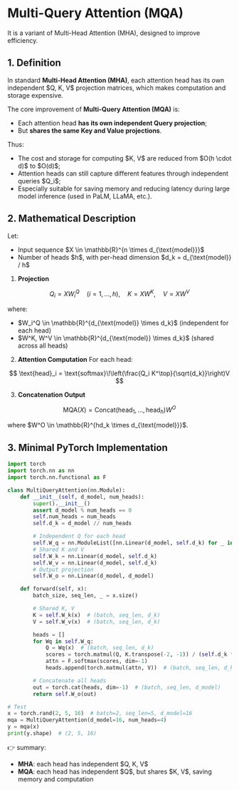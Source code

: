 # Multi-Query Attention (MQA)

It is a variant of Multi-Head Attention (MHA), designed to improve efficiency.

## 1. Definition

In standard **Multi-Head Attention (MHA)**, each attention head has its own independent \$Q, K, V\$ projection matrices, which makes computation and storage expensive.

The core improvement of **Multi-Query Attention (MQA)** is:

* Each attention head **has its own independent Query projection**;
* But **shares the same Key and Value projections**.

Thus:

* The cost and storage for computing \$K, V\$ are reduced from \$O(h \cdot d)\$ to \$O(d)\$;
* Attention heads can still capture different features through independent queries \$Q\_i\$;
* Especially suitable for saving memory and reducing latency during large model inference (used in PaLM, LLaMA, etc.).

## 2. Mathematical Description

Let:

* Input sequence \$X \in \mathbb{R}^{n \times d\_{\text{model}}}\$
* Number of heads \$h\$, with per-head dimension \$d\_k = d\_{\text{model}} / h\$

1. **Projection**

$$
Q_i = X W_i^Q \quad (i=1,\dots,h), \quad K = X W^K, \quad V = X W^V
$$

where:

* \$W\_i^Q \in \mathbb{R}^{d\_{\text{model}} \times d\_k}\$ (independent for each head)
* \$W^K, W^V \in \mathbb{R}^{d\_{\text{model}} \times d\_k}\$ (shared across all heads)

2. **Attention Computation**
   For each head:

$$
\text{head}_i = \text{softmax}\!\left(\frac{Q_i K^\top}{\sqrt{d_k}}\right)V
$$

3. **Concatenation Output**

$$
\text{MQA}(X) = \text{Concat}(\text{head}_1,\dots,\text{head}_h) W^O
$$

where \$W^O \in \mathbb{R}^{hd\_k \times d\_{\text{model}}}\$.

## 3. Minimal PyTorch Implementation

```python
import torch
import torch.nn as nn
import torch.nn.functional as F

class MultiQueryAttention(nn.Module):
    def __init__(self, d_model, num_heads):
        super().__init__()
        assert d_model % num_heads == 0
        self.num_heads = num_heads
        self.d_k = d_model // num_heads

        # Independent Q for each head
        self.W_q = nn.ModuleList([nn.Linear(d_model, self.d_k) for _ in range(num_heads)])
        # Shared K and V
        self.W_k = nn.Linear(d_model, self.d_k)
        self.W_v = nn.Linear(d_model, self.d_k)
        # Output projection
        self.W_o = nn.Linear(d_model, d_model)

    def forward(self, x):
        batch_size, seq_len, _ = x.size()

        # Shared K, V
        K = self.W_k(x)  # (batch, seq_len, d_k)
        V = self.W_v(x)  # (batch, seq_len, d_k)

        heads = []
        for Wq in self.W_q:
            Q = Wq(x)  # (batch, seq_len, d_k)
            scores = torch.matmul(Q, K.transpose(-2, -1)) / (self.d_k ** 0.5)
            attn = F.softmax(scores, dim=-1)
            heads.append(torch.matmul(attn, V))  # (batch, seq_len, d_k)

        # Concatenate all heads
        out = torch.cat(heads, dim=-1)  # (batch, seq_len, d_model)
        return self.W_o(out)

# Test
x = torch.rand(2, 5, 16)  # batch=2, seq_len=5, d_model=16
mqa = MultiQueryAttention(d_model=16, num_heads=4)
y = mqa(x)
print(y.shape)  # (2, 5, 16)
```

👉 summary:

* **MHA**: each head has independent \$Q, K, V\$
* **MQA**: each head has independent \$Q\$, but shares \$K, V\$, saving memory and computation

